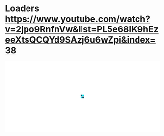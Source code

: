 # Loaders https://www.youtube.com/watch?v=2jpo9RnfnVw&list=PL5e68lK9hEzeeXtsQCQYd9SAzj6u6wZpi&index=38
<p align="center">
  <img src="preview.png" alt="preview del proyecto"  width="1600">
</p>